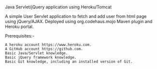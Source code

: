 Java Servlet/jQuery application using Heroku/Tomcat

A simple User Servlet application to fetch and add user from html page using jQuery/AJAX. 
Deployed using org.codehaus.mojo Maven plugin and Heroku portal.

Prerequisites:-

    A heroku account https://www.heroku.com.
    A GitHub account https://github.com.
    Basic Java/Servlet knowledge.
    Basic jQuery framework knowledge.
    Basic Git knowledge, including an installed version of Git.